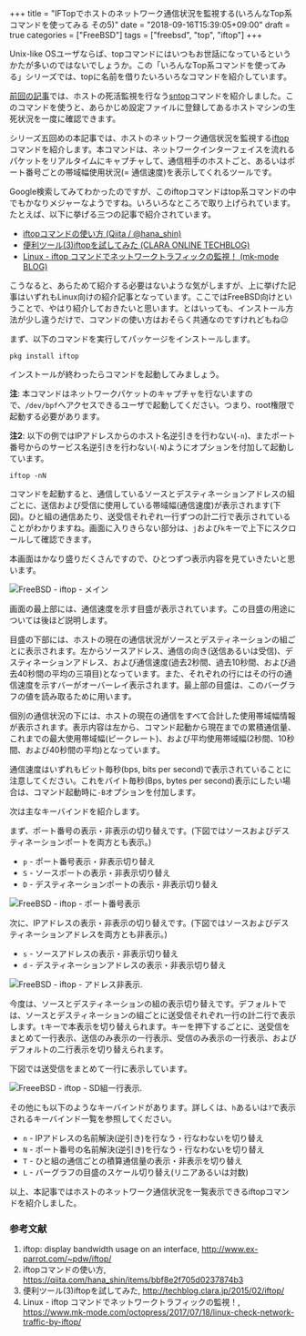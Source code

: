 +++
title = "IFTopでホストのネットワーク通信状況を監視する(いろんなTop系コマンドを使ってみる その5)"
date = "2018-09-16T15:39:05+09:00"
draft = true
categories = ["FreeBSD"]
tags = ["freebsd", "top", "iftop"]
+++

Unix-like OSユーザならば、topコマンドにはいつもお世話になっているというかたが多いのではないでしょうか。この「いろんなTop系コマンドを使ってみる」シリーズでは、topに名前を借りたいろいろなコマンドを紹介しています。

[前回の記事](/post/freebsd-sntop/)では、ホストの死活監視を行なう[sntop](http://sntop.sourceforge.net/)コマンドを紹介しました。このコマンドを使うと、あらかじめ設定ファイルに登録してあるホストマシンの生死状況を一度に確認できます。

シリーズ五回めの本記事では、ホストのネットワーク通信状況を監視する[iftop](http://www.ex-parrot.com/~pdw/iftop/)コマンドを紹介します。本コマンドは、ネットワークインターフェイスを流れるパケットをリアルタイムにキャプチャして、通信相手のホストごと、あるいはポート番号ごとの帯域幅使用状況(= 通信速度)を表示してくれるツールです。

Google検索してみてわかったのですが、このiftopコマンドはtop系コマンドの中でもかなりメジャーなようですね。いろいろなところで取り上げられています。たとえば、以下に挙げる三つの記事で紹介されています。

- [iftopコマンドの使い方 (Qiita / @hana_shin)](https://qiita.com/hana_shin/items/bbf8e2f705d0237874b3)
- [便利ツール(3)iftopを試してみた (CLARA ONLINE TECHBLOG)](http://techblog.clara.jp/2015/02/iftop/)
- [Linux - iftop コマンドでネットワークトラフィックの監視！ (mk-mode BLOG)](https://www.mk-mode.com/octopress/2017/07/18/linux-check-network-traffic-by-iftop/)

こうなると、あらためて紹介する必要はないような気がしますが、上に挙げた記事はいずれもLinux向けの紹介記事となっています。ここではFreeBSD向けということで、やはり紹介しておきたいと思います。とはいっても、インストール方法が少し違うだけで、コマンドの使い方はおそらく共通なのですけれどもね😉

まず、以下のコマンドを実行してパッケージをインストールします。

``` shell
pkg install iftop
```

インストールが終わったらコマンドを起動してみましょう。

**注**: 本コマンドはネットワークパケットのキャプチャを行ないますので、`/dev/bpf`へアクセスできるユーザで起動してください。つまり、root権限で起動する必要があります。

**注2**: 以下の例ではIPアドレスからのホスト名逆引きを行わない(`-n`)、またポート番号からのサービス名逆引きを行わない(`-N`)ようにオプションを付加して起動しています。

``` shell
iftop -nN
```

コマンドを起動すると、通信しているソースとデスティネーションアドレスの組ごとに、送信および受信に使用している帯域幅(通信速度)が表示されます(下図)。ひと組の通信あたり、送受信それぞれ一行ずつの計二行で表示されていることがわかりますね。画面に入りきらない部分は、`j`および`k`キーで上下にスクロールして確認できます。

本画面はかなり盛りだくさんですので、ひとつずつ表示内容を見ていきたいと思います。

![FreeBSD - iftop - メイン](/img/drafts/sntop-main.png)

画面の最上部には、通信速度を示す目盛が表示されています。この目盛の用途については後ほど説明します。

目盛の下部には、ホストの現在の通信状況がソースとデスティネーションの組ごとに表示されます。左からソースアドレス、通信の向き(送信あるいは受信)、デスティネーションアドレス、および通信速度(過去2秒間、過去10秒間、および過去40秒間の平均の三項目)となっています。また、それぞれの行にはその行の通信速度を示すバーがオーバーレイ表示されます。最上部の目盛は、このバーグラフの値を読み取るために用います。

個別の通信状況の下には、ホストの現在の通信をすべて合計した使用帯域幅情報が表示されます。表示内容は左から、コマンド起動から現在までの累積通信量、これまでの最大使用帯域幅(ピークレート)、および平均使用帯域幅(2秒間、10秒間、および40秒間の平均)となっています。

通信速度はいずれもビット毎秒(bps, bits per second)で表示されていることに注意してください。これをバイト毎秒(Bps, bytes per second)表示にしたい場合は、コマンド起動時に`-B`オプションを付加します。

次は主なキーバインドを紹介します。

まず、ポート番号の表示・非表示の切り替えです。(下図ではソースおよびデスティネーションポートを両方とも表示。)

- `p` - ポート番号表示・非表示切り替え
- `S` - ソースポートの表示・非表示切り替え
- `D` - デスティネーションポートの表示・非表示切り替え

![FreeBSD - iftop -  ポート番号表示](/img/drafts/sntop-port-display.png)

次に、IPアドレスの表示・非表示の切り替えです。(下図ではソースおよびデスティネーションアドレスを両方とも非表示。)

- `s` - ソースアドレスの表示・非表示切り替え
- `d` - デスティネーションアドレスの表示・非表示切り替え

![FreeBSD - iftop - アドレス非表示](/img/drafts/sntop-host-hide.png). 

今度は、ソースとデスティネーションの組の表示切り替えです。デフォルトでは、ソースとデスティネーションの組ごとに送受信それぞれ一行の計二行で表示します。`t`キーで本表示を切り替えられます。キーを押下するごとに、送受信をまとめて一行表示、送信のみ表示の一行表示、受信のみ表示の一行表示、およびデフォルトの二行表示を切り替えられます。

下図では送受信をまとめて一行に表示しています。

![FreeeBSD - iftop - SD組一行表示](/img/drafts/sntop-host-line.png). 

その他にも以下のようなキーバインドがあります。詳しくは、`h`あるいは`?`で表示されるキーバインド一覧を参照してください。

- `n` - IPアドレスの名前解決(逆引き)を行なう・行なわないを切り替え
- `N` - ポート番号の名前解決(逆引き)を行なう・行なわないを切り替え
- `T` - ひと組の通信ごとの積算通信量の表示・非表示を切り替え
- `L` - バーグラフの目盛のスケール切り替え(リニアあるいは対数)

以上、本記事ではホストのネットワーク通信状況を一覧表示できるiftopコマンドを紹介しました。

### 参考文献
1. iftop: display bandwidth usage on an interface, http://www.ex-parrot.com/~pdw/iftop/
1. iftopコマンドの使い方, https://qiita.com/hana_shin/items/bbf8e2f705d0237874b3
1. 便利ツール(3)iftopを試してみた, http://techblog.clara.jp/2015/02/iftop/
1. Linux - iftop コマンドでネットワークトラフィックの監視！, https://www.mk-mode.com/octopress/2017/07/18/linux-check-network-traffic-by-iftop/
